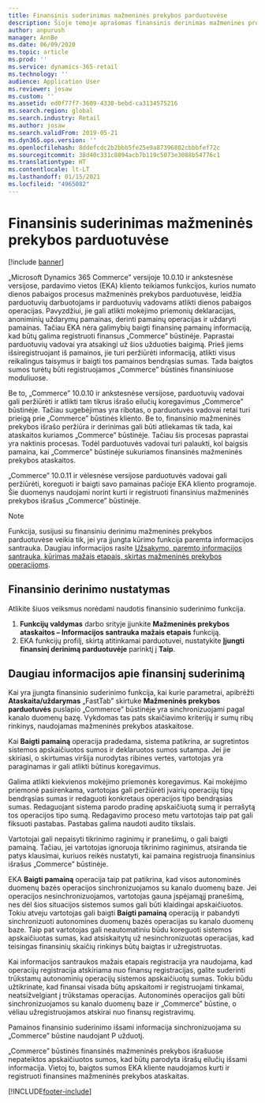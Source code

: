 ```yaml
---
title: Finansinis suderinimas mažmeninės prekybos parduotuvėse
description: Šioje temoje aprašomas finansinis derinimas mažmeninės prekybos parduotuvių EKA punktuose, skirtose „Microsoft Dynamics 365 Commerce”.
author: anpurush
manager: AnnBe
ms.date: 06/09/2020
ms.topic: article
ms.prod: ''
ms.service: dynamics-365-retail
ms.technology: ''
audience: Application User
ms.reviewer: josaw
ms.custom: ''
ms.assetid: ed0f77f7-3609-4330-bebd-ca3134575216
ms.search.region: global
ms.search.industry: Retail
ms.author: josaw
ms.search.validFrom: 2019-05-21
ms.dyn365.ops.version: ''
ms.openlocfilehash: 8ddefcdc2b2bbb5fe25e9a87396802cbbbfef72c
ms.sourcegitcommit: 38d40c331c8894acb7b119c5073e3088b54776c1
ms.translationtype: HT
ms.contentlocale: lt-LT
ms.lasthandoff: 01/15/2021
ms.locfileid: "4965082"
---
```

# <a name="financial-reconciliation-in-retail-stores"></a>Finansinis suderinimas mažmeninės prekybos parduotuvėse

[!include [banner](includes/banner.md)]

„Microsoft Dynamics 365 Commerce” versijoje 10.0.10 ir ankstesnėse versijose, pardavimo vietos (EKA) kliento teikiamos funkcijos, kurios numato dienos pabaigos procesus mažmeninės prekybos parduotuvėse, leidžia parduotuvių darbuotojams ir parduotuvių vadovams atlikti dienos pabaigos operacijas. Pavyzdžiui, jie gali atlikti mokėjimo priemonių deklaracijas, anoniminių uždarymų pamainas, derinti pamainų operacijas ir uždaryti pamainas. Tačiau EKA nėra galimybių baigti finansinę pamainų informaciją, kad būtų galima registruoti finansus „Commerce” būstinėje. Paprastai parduotuvių vadovai yra atsakingi už šios užduoties baigimą. Prieš jiems išsiregistruojant iš pamainos, jie turi peržiūrėti informaciją, atlikti visus reikalingus taisymus ir baigti tos pamainos bendrąsias sumas. Tada baigtos sumos turėtų būti registruojamos „Commerce” būstinės finansiniuose moduliuose.

Be to, „Commerce” 10.0.10 ir ankstesnėse versijose, parduotuvių vadovai gali peržiūrėti ir atlikti tam tikrus išrašo eilučių koregavimus „Commerce” būstinėje. Tačiau sugebėjimas yra ribotas, o parduotuvės vadovai retai turi prieigą prie „Commerce” būstinės kliento. Be to, finansinio mažmeninės prekybos išrašo peržiūra ir derinimas gali būti atliekamas tik tada, kai ataskaitos kuriamos „Commerce” būstinėje. Tačiau šis procesas paprastai yra naktinis procesas. Todėl parduotuvės vadovai turi palaukti, kol baigsis pamaina, kai „Commerce” būstinėje sukuriamos finansinės mažmeninės prekybos ataskaitos.

„Commerce” 10.0.11 ir vėlesnėse versijose parduotuvės vadovai gali peržiūrėti, koreguoti ir baigti savo pamainas pačioje EKA kliento programoje. Šie duomenys naudojami norint kurti ir registruoti finansinius mažmeninės prekybos išrašus „Commerce” būstinėje.

> [!NOTE]
> Funkcija, susijusi su finansiniu derinimu mažmeninės prekybos parduotuvėse veikia tik, jei yra įjungta kūrimo funkcija paremta informacijos santrauka. Daugiau informacijos rasite [Užsakymo, paremto informacijos santrauka, kūrimas mažais etapais, skirtas mažmeninės prekybos operacijoms](trickle-feed.md).

## <a name="set-up-financial-reconciliation"></a>Finansinio derinimo nustatymas

Atlikite šiuos veiksmus norėdami naudotis finansinio suderinimo funkcija.

1. **Funkcijų valdymas** darbo srityje įjunkite **Mažmeninės prekybos ataskaitos – Informacijos santrauka mažais etapais** funkciją.
1. EKA funkcijų profilį, skirtą atitinkamai parduotuvei, nustatykite **Įjungti finansinį derinimą parduotuvėje** parinktį į **Taip**.

## <a name="more-information-about-financial-reconciliation"></a>Daugiau informacijos apie finansinį suderinimą

Kai yra įjungta finansinio suderinimo funkcija, kai kurie parametrai, apibrėžti **Ataskaita/uždarymas** „FastTab” skirtuke **Mažmeninės prekybos parduotuvės** puslapio „Commerce” būstinėje yra sinchronizuojami pagal kanalo duomenų bazę. Vykdomas tas pats skaičiavimo kriterijų ir sumų ribų rinkinys, naudojamas mažmeninės prekybos ataskaitose.

Kai **Baigti pamainą** operacija pradedama, sistema patikrina, ar sugretintos sistemos apskaičiuotos sumos ir deklaruotos sumos sutampa. Jei jie skiriasi, o skirtumas viršija nurodytas ribines vertes, vartotojas yra paraginamas ir gali atlikti būtinus koregavimus.

Galima atlikti kiekvienos mokėjimo priemonės koregavimus. Kai mokėjimo priemonė pasirenkama, vartotojas gali peržiūrėti įvairių operacijų tipų bendrąsias sumas ir redaguoti konkretaus operacijos tipo bendrąsias sumas. Redaguojant sistema parodo pradinę apskaičiuotą sumą ir perrašytą tos operacijos tipo sumą. Redagavimo proceso metu vartotojas taip pat gali fiksuoti pastabas. Pastabas galima naudoti audito tikslais.

Vartotojai gali nepaisyti tikrinimo raginimų ir pranešimų, o gali baigti pamainą. Tačiau, jei vartotojas ignoruoja tikrinimo raginimus, atsiranda tie patys klausimai, kuriuos reikės nustatyti, kai pamaina registruoja finansinius išrašus „Commerce” būstinėje.

EKA **Baigti pamainą** operacija taip pat patikrina, kad visos autonominės duomenų bazės operacijos sinchronizuojamos su kanalo duomenų baze. Jei operacijos nesinchronizuojamos, vartotojas gauna įspėjamąjį pranešimą, nes dėl šios situacijos sistemos sumos gali būti klaidingai apskaičiuotos. Tokiu atveju vartotojas gali baigti **Baigti pamainą** operaciją ir pabandyti sinchronizuoti autonomines duomenų bazės operacijas su kanalo duomenų baze. Taip pat vartotojas gali neautomatiniu būdu koreguoti sistemos apskaičiuotas sumas, kad atsiskaitytų už nesinchronizuotas operacijas, kad teisingas finansinių skaičių rinkinys būtų baigtas ir užregistruotas. 

Kai informacijos santraukos mažais etapais registracija yra naudojama, kad operacijų registracija atskiriama nuo finansų registracijas, galite suderinti trūkstamų autonominių operacijų sistemos apskaičiuotų sumas. Tokiu būdu užtikrinate, kad finansai visada būtų apskaitomi ir registruojami tinkamai, neatsižvelgiant į trūkstamas operacijas. Autonominės operacijos gali būti sinchronizuojamos su kanalo duomenų baze ir „Commerce” būstine, o vėliau užregistruojamos atskirai nuo finansų registravimų.

Pamainos finansinio suderinimo išsami informacija sinchronizuojama su „Commerce” būstine naudojant P užduotį.

„Commerce” būstinės finansinės mažmeninės prekybos išrašuose nepateiktos apskaičiuotos sumos, kad būtų parodyta išrašų eilučių išsami informacija. Vietoj to, baigtos sumos EKA kliente naudojamos kurti ir registruoti finansines mažmeninės prekybos ataskaitas.


[!INCLUDE[footer-include](../includes/footer-banner.md)]